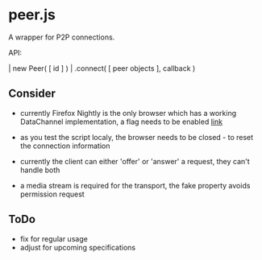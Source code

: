 peer.js
=======

A wrapper for P2P connections.


API:

| new Peer( [ id ] )
| .connect( [ peer objects ], callback )


Consider
--------

- currently Firefox Nightly is the only browser which has a working DataChannel implementation,
  a flag needs to be enabled [link](http://mozillamediagoddess.org/2012/10/12/webrtc-for-desktop-is-in-nightly/)

- as you test the script localy, the browser needs to be closed - to reset the connection information

- currently the client can either 'offer' or 'answer' a request, they can't handle both

- a media stream is required for the transport, the fake property avoids permission request


ToDo
----

- fix for regular usage
- adjust for upcoming specifications

